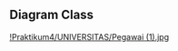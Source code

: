 ## Diagram Class

[!Praktikum4/UNIVERSITAS/Pegawai (1).jpg](https://github.com/dartyourt/praktikumPBO-C1/blob/main/Praktikum4/UNIVERSITAS/Pegawai%20(1).jpg)
